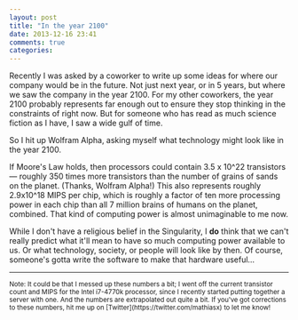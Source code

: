 ```yaml
---
layout: post
title: "In the year 2100"
date: 2013-12-16 23:41
comments: true
categories: 
---
```


Recently I was asked by a coworker to write up some ideas for where our company would be in the future. Not just next year, or in 5 years, but where we saw the company in the year 2100. For my other coworkers, the year 2100 probably represents far enough out to ensure they stop thinking in the constraints of right now. But for someone who has read as much science fiction as I have, I saw a wide gulf of time.

So I hit up Wolfram Alpha, asking myself what technology might look like in the year 2100.

If Moore's Law holds, then processors could contain 3.5 x 10^22 transistors &mdash; roughly 350 times more transistors than the number of grains of sands on the planet. (Thanks, Wolfram Alpha!) This also represents roughly 2.9x10^18 MIPS per chip, which is roughly a factor of ten more processing power in each chip than all 7 million brains of humans on the planet, combined. That kind of computing power is almost unimaginable to me now.

While I don't have a religious belief in the Singularity, I **do** think that we can't really predict what it'll mean to have so much computing power available to us. Or what technology, society, or people will look like by then. Of course, someone's gotta write the software to make that hardware useful…

---

<small>
Note: It could be that I messed up these numbers a bit; I went off the current transistor count and MIPS for the Intel i7-4770k processor, since I recently started putting together a server with one. And the numbers are extrapolated out quite a bit. If you've got corrections to these numbers, hit me up on [Twitter](https://twitter.com/mathiasx) to let me know!
</small>
